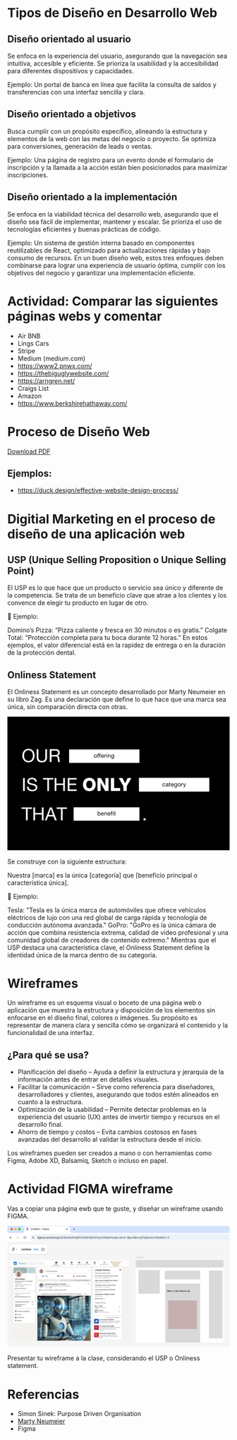 # Tipos de Diseño en Desarrollo Web
## Diseño orientado al usuario
Se enfoca en la experiencia del usuario, asegurando que la navegación sea intuitiva, accesible y eficiente. Se prioriza la usabilidad y la accesibilidad para diferentes dispositivos y capacidades.

Ejemplo: Un portal de banca en línea que facilita la consulta de saldos y transferencias con una interfaz sencilla y clara.

## Diseño orientado a objetivos
Busca cumplir con un propósito específico, alineando la estructura y elementos de la web con las metas del negocio o proyecto. Se optimiza para conversiones, generación de leads o ventas.

Ejemplo: Una página de registro para un evento donde el formulario de inscripción y la llamada a la acción están bien posicionados para maximizar inscripciones.

## Diseño orientado a la implementación
Se enfoca en la viabilidad técnica del desarrollo web, asegurando que el diseño sea fácil de implementar, mantener y escalar. Se prioriza el uso de tecnologías eficientes y buenas prácticas de código.

Ejemplo: Un sistema de gestión interna basado en componentes reutilizables de React, optimizado para actualizaciones rápidas y bajo consumo de recursos.
En un buen diseño web, estos tres enfoques deben combinarse para lograr una experiencia de usuario óptima, cumplir con los objetivos del negocio y garantizar una implementación eficiente.


# Actividad: Comparar las siguientes páginas webs y comentar
- Air BNB
- Lings Cars
- Stripe
- Medium (medium.com)
- https://www2.pnwx.com/
- https://thebiguglywebsite.com/
- https://arngren.net/
- Craigs List
- Amazon
- https://www.berkshirehathaway.com/

# Proceso de Diseño Web
[Download PDF](../x-assets/UF1841/proceso-diseno-pagina-web.pdf)

## Ejemplos:
- https://duck.design/effective-website-design-process/

# Digitial Marketing en el proceso de diseño de una aplicación web
## USP (Unique Selling Proposition o Unique Selling Point)
El USP es lo que hace que un producto o servicio sea único y diferente de la competencia. Se trata de un beneficio clave que atrae a los clientes y los convence de elegir tu producto en lugar de otro.

🔹 Ejemplo:

Domino’s Pizza: “Pizza caliente y fresca en 30 minutos o es gratis.”
Colgate Total: “Protección completa para tu boca durante 12 horas.”
En estos ejemplos, el valor diferencial está en la rapidez de entrega o en la duración de la protección dental.

## Onliness Statement
El Onliness Statement es un concepto desarrollado por Marty Neumeier en su libro Zag. Es una declaración que define lo que hace que una marca sea única, sin comparación directa con otras.

![Onliness Statement](../x-assets/UF1841/onliness.statement.png)



Se construye con la siguiente estructura:

Nuestra [marca] es la única [categoría] que [beneficio principal o característica única].

🔹 Ejemplo:

Tesla: "Tesla es la única marca de automóviles que ofrece vehículos eléctricos de lujo con una red global de carga rápida y tecnología de conducción autónoma avanzada."
GoPro: "GoPro es la única cámara de acción que combina resistencia extrema, calidad de video profesional y una comunidad global de creadores de contenido extremo."
Mientras que el USP destaca una característica clave, el Onliness Statement define la identidad única de la marca dentro de su categoría.

# Wireframes
Un wireframe es un esquema visual o boceto de una página web o aplicación que muestra la estructura y disposición de los elementos sin enfocarse en el diseño final, colores o imágenes. Su propósito es representar de manera clara y sencilla cómo se organizará el contenido y la funcionalidad de una interfaz.

## ¿Para qué se usa?
- Planificación del diseño – Ayuda a definir la estructura y jerarquía de la información antes de entrar en detalles visuales.
- Facilitar la comunicación – Sirve como referencia para diseñadores, desarrolladores y clientes, asegurando que todos estén alineados en cuanto a la estructura.
- Optimización de la usabilidad – Permite detectar problemas en la experiencia del usuario (UX) antes de invertir tiempo y recursos en el desarrollo final.
- Ahorro de tiempo y costos – Evita cambios costosos en fases avanzadas del desarrollo al validar la estructura desde el inicio.

Los wireframes pueden ser creados a mano o con herramientas como Figma, Adobe XD, Balsamiq, Sketch o incluso en papel.

# Actividad FIGMA wireframe
Vas a copiar una página ewb que te guste, y diseñar un wireframe usando FIGMA.

![Wireframe](../x-assets/UF1841/figma.wireframe.png)

Presentar tu wireframe a la clase, considerando el USP o Onliness statement.

# Referencias
- Simon Sinek: Purpose Driven Organisation
- [Marty Neumeier](https://www.martyneumeier.com/the-onlyness-test) 
- Figma